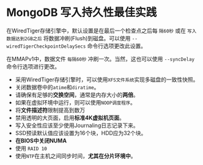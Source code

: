 # MongoDB 写入持久性最佳实践

在WiredTiger存储引擎中，默认设置是在最后一个检查点之后每 `隔60秒` 或在 `写入数据达到2GB之后` 将数据冲刷(Flush)到磁盘。可以使用 `--wiredTigerCheckpointDelaySecs` 命令行选项更改此设置。

在MMAPv1中，数据文件 `每隔60秒` 冲刷一次。当然，这也可以使用 `--syncDelay` 命令行选项进行更改。

* 采用WiredTiger存储引擎时，可以使用`XFS文件系统`实现多磁盘的一致性快照。
* 关闭数据卷中的`atime`和`diratime`。
* 请确保有足够的**交换空间**，通常是内存大小的**两倍**。
* 如果在虚拟环境中运行，则可以使用`NOOP调度程序`。
* 将**文件描述符**限制提高到数万
* 禁用透明的大页面，启用**标准4K虚拟机页面**。
* 写入安全性应该至少使用Journaling日志记录下来。
* SSD预读默认值应该设置为16个块，HDD应为32个块。
* **在BIOS中关闭NUMA**
* 使用 `RAID 10`
* 使用`NTP`在主机之间同步时间，**尤其在分片环境中**。
